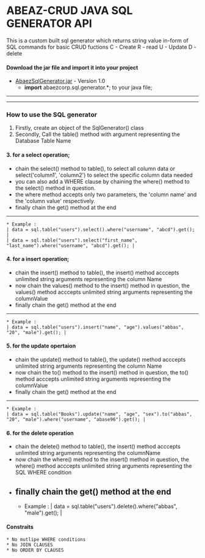 # ABEAZ-CRUD JAVA SQL GENERATOR API
This is a custom built sql generator which returns string value in-form of SQL commands for basic CRUD fuctions
C - Create
R - read
U - Update
D - delete


#### Download the jar file and import it into your project
* [AbaezSqlGenerator.jar](https://github.com/abbasogaji/abaezjava-sql-generator/releases/download/v1.0/abaezSqlGenerator.jar) - Version 1.0 
  - <strong>import</strong> abaezcorp.sql.generator.*; to your java file;

-----------------------------------------------
-----------------------------------------------

### How to use the SQL generator

1. Firstly, create an object of the SqlGenerator() class
2. Secondly, Call the table() method with argument representing the Database Table Name
#### 3. for a select operation;
 - chain the select() method to table(),  to select all column data or select('column1', 'column2') to select the specific column data needed
 - you can also add a WHERE clause by chaining the where() method to the select() method in question.
 - the where method accepts only two parameters, the 'column name' and the 'column value' respectively.
 - finally chain the get() method at the end
 ----------------------------------------------------
    * Example :
    | data = sql.table("users").select().where("username", "abcd").get(); |
	| data = sql.table("users").select("first_name", "last_name").where("username", "abcd").get(); |
 
#### 4. for a insert operation;
 - chain the insert() method to table(),  the insert() method acccepts unlimited string arguments representing the column Name
 - now chain the values() method to the insert() method in question, the values() method acccepts unlimited string arguments representing the columnValue
 - finally chain the get() method at the end
----------------------------------------------------
    * Example :
    | data = sql.table("users").insert("name", "age").values("abbas", "20", "male").get(); |

#### 5. for the update opertaion
 - chain the update() method to table(),  the update() method acccepts unlimited string arguments representing the column Name
 - now chain the to() method to the insert() method in question, the to() method acccepts unlimited string arguments representing the columnValue
 - finally chain the get() method at the end
  ----------------------------------------------------
    * Example :
    | data = sql.table("Books").update("name", "age", "sex").to("abbas", "20", "male").where("username", "abase96").get(); | 

#### 6. for the delete operation
- chain the delete() method to table(),  the insert() method acccepts unlimited string arguments representing the columnName
- now chain the where() method to the insert() method in question, the where() method acccepts unlimited string arguments representing the SQL WHERE condition
- finally chain the get() method at the end
   ----------------------------------------------------
    * Example :
    | data = sql.table("users").delete().where("abbas", "male").get(); |    

#### Constraits
    * No mutlipe WHERE conditions
    * No JOIN CLAUSES
    * No ORDER BY CLAUSES